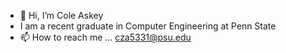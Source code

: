 - 👋 Hi, I’m Cole Askey
-  I am a recent graduate in Computer Engineering at Penn State
- 📫 How to reach me ... cza5331@psu.edu

<!---
coleaskey32/coleaskey32 is a ✨ special ✨ repository because its `README.md` (this file) appears on your GitHub profile.
You can click the Preview link to take a look at your changes.
--->
